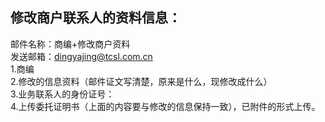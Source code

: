## 修改商户联系人的资料信息：
邮件名称：商编+修改商户资料  
发送邮箱：dingyajing@tcsl.com.cn  
1.商编  
2.修改的信息资料（邮件证文写清楚，原来是什么，现修改成什么）  
3.业务联系人的身份证号：  
4.上传委托证明书（上面的内容要与修改的信息保持一致），已附件的形式上传。  